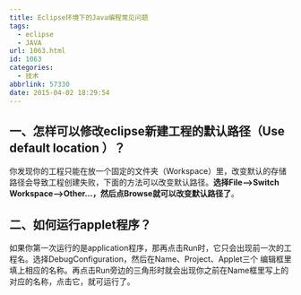 ```yaml
---
title: Eclipse环境下的Java编程常见问题
tags:
  - eclipse
  - JAVA
url: 1063.html
id: 1063
categories:
  - 技术
abbrlink: 57330
date: 2015-04-02 18:29:54
---
```


一、怎样可以修改eclipse新建工程的默认路径（Use default location ）？
------------------------------------------------

你发现你的工程只能在放一个固定的文件夹（Workspace）里，改变默认的存储路径会导致工程创建失败，下面的方法可以改变默认路径。**选择File-->Switch Workspace-->Other...，然后点Browse就可以改变默认路径了**。

二、如何运行applet程序？
---------------

如果你第一次运行的是application程序，那再点击Run时，它只会出现前一次的工程名。选择DebugConfiguration，然后在Name、Project、Applet三个 编辑框里填上相应的名称。再点击Run旁边的三角形时就会出现你之前在Name框里写上的对应的名称，点击它，就可运行了。
